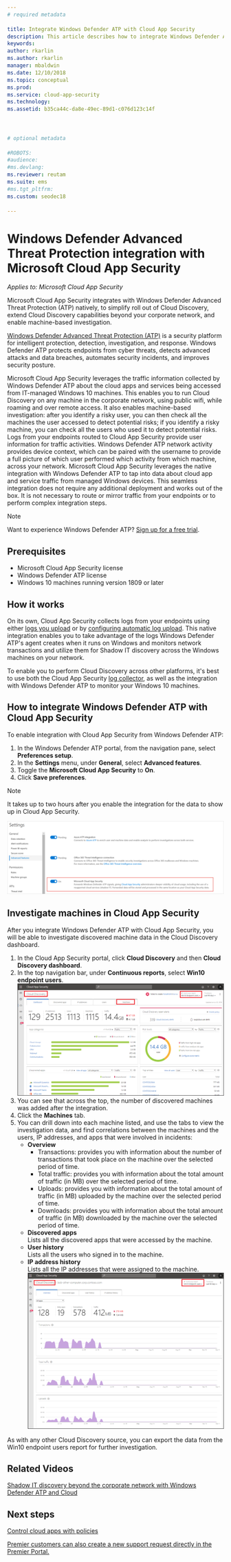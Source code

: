 ```yaml
---
# required metadata

title: Integrate Windows Defender ATP with Cloud App Security
description: This article describes how to integrate Windows Defender Advanced Threat Protection with Cloud App Security for enhanced visibility into Shadow IT and risk management.
keywords:
author: rkarlin
ms.author: rkarlin
manager: mbaldwin
ms.date: 12/10/2018
ms.topic: conceptual
ms.prod:
ms.service: cloud-app-security
ms.technology:
ms.assetid: b35ca44c-da8e-49ec-89d1-c076d123c14f



# optional metadata

#ROBOTS:
#audience:
#ms.devlang:
ms.reviewer: reutam
ms.suite: ems
#ms.tgt_pltfrm:
ms.custom: seodec18

---
```

# Windows Defender Advanced Threat Protection integration with Microsoft Cloud App Security

*Applies to: Microsoft Cloud App Security*

Microsoft Cloud App Security integrates with Windows Defender Advanced Threat Protection (ATP) natively, to simplify roll out of Cloud Discovery, extend Cloud Discovery capabilities beyond your corporate network, and enable machine-based investigation. 

[Windows Defender Advanced Threat Protection (ATP)](https://docs.microsoft.com/windows/security/threat-protection/windows-defender-atp/windows-defender-advanced-threat-protection) is a security platform for intelligent protection, detection, investigation, and response. Windows Defender ATP protects endpoints from cyber threats, detects advanced attacks and data breaches, automates security incidents, and improves security posture.

Microsoft Cloud App Security leverages the traffic information collected by Windows Defender ATP about the cloud apps and services being accessed from IT-managed Windows 10 machines. This enables you to run Cloud Discovery on any machine in the corporate network, using public wifi, while roaming and over remote access. It also enables machine-based investigation: after you identify a risky user, you can then check all the machines the user accessed to detect potential risks; if you identify a risky machine, you can check all the users who used it to detect potential risks. Logs from your endpoints routed to Cloud App Security provide user information for traffic activities. Windows Defender ATP network activity provides device context, which can be paired with the username to provide a full picture of which user performed which activity from which machine, across your network. Microsoft Cloud App Security leverages the native integration with Windows Defender ATP to tap into data about cloud app and service traffic from managed Windows devices. This seamless integration does not require any additional deployment and works out of the box. It is not necessary to route or mirror traffic from your endpoints or to perform complex integration steps.

> [!NOTE]
> Want to experience Windows Defender ATP? [Sign up for a free trial](https://www.microsoft.com/WindowsForBusiness/windows-atp?ocid=docs-wdatp-assignaccess-abovefoldlink).
>


## Prerequisites

- Microsoft Cloud App Security license
- Windows Defender ATP license
- Windows 10 machines running version 1809 or later


## How it works

On its own, Cloud App Security collects logs from your endpoints using either [logs you upload](create-snapshot-cloud-discovery-reports.md) or by [configuring automatic log upload](discovery-docker.md). This native integration enables you to take advantage of the logs Windows Defender ATP's agent creates when it runs on Windows and monitors network transactions and utilize them for Shadow IT discovery across the Windows machines on your network. 

To enable you to perform Cloud Discovery across other platforms, it's best to use both the Cloud App Security [log collector](discovery-docker.md), as well as the integration with Windows Defender ATP to monitor your Windows 10 machines.


## How to integrate Windows Defender ATP with Cloud App Security

To enable integration with Cloud App Security from Windows Defender ATP:

1. In the Windows Defender ATP portal, from the navigation pane, select **Preferences setup**.
2. In the **Settings** menu, under **General**, select **Advanced features**.
3. Toggle the **Microsoft Cloud App Security** to **On**.
4. Click **Save preferences**.

>[!NOTE]
> It takes up to two hours after you enable the integration for the data to show up in Cloud App Security.
>

   ![WD ATP settings](./media/wdatp-settings.png)

## Investigate machines in Cloud App Security

After you integrate Windows Defender ATP with Cloud App Security, you will be able to investigate discovered machine data in the Cloud Discovery dashboard.

1. In the Cloud App Security portal, click **Cloud Discovery** and then **Cloud Discovery dashboard**.
2. In the top navigation bar, under **Continuous reports**, select **Win10 endpoint users**.
  ![WD ATP report](./media/win10-dashboard-report.png)
4. You can see that across the top, the number of discovered machines was added after the integration.
5. Click the **Machines** tab.
6. You can drill down into each machine listed, and use the tabs to view the investigation data, and find correlations between the machines and the users, IP addresses, and apps that were involved in incidents:
   - **Overview**
      - Transactions: provides you with information about the number of transactions that took place on the machine over the selected period of time.
      - Total traffic: provides you with information about the total amount of traffic (in MB) over the selected period of time.
     - Uploads: provides you with information about the total amount of traffic (in MB) uploaded by the machine over the selected period of time.
     - Downloads: provides you with information about the total amount of traffic (in MB) downloaded by the machine over the selected period of time.
   - **Discovered apps**<br>
  Lists all the discovered apps that were accessed by the machine.
   - **User history**<br>
    Lists all the users who signed in to the machine.
   - **IP address history**<br>
    Lists all the IP addresses that were assigned to the machine.
 ![Machines overview](./media/machines-overview.png)
 

As with any other Cloud Discovery source, you can export the data from the Win10 endpoint users report for further investigation. 


## Related Videos  
[Shadow IT discovery beyond the corporate network with Windows Defender ATP and Cloud](https://www.youtube.com/watch?v=f8hbvbY1Hnc)  

## Next steps 
[Control cloud apps with policies](control-cloud-apps-with-policies.md)   

[Premier customers can also create a new support request directly in the Premier Portal.](https://premier.microsoft.com/)  
  
